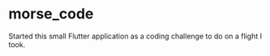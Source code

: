 # morse_code

Started this small Flutter application as a coding challenge to do on a flight I took.